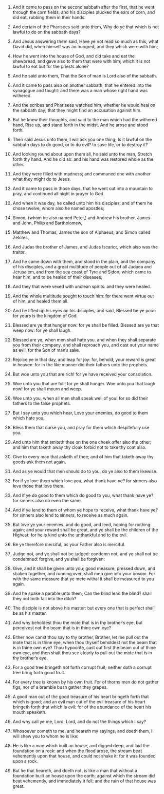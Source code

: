 1. And it came to pass on the second sabbath after the first, that he
went through the corn fields; and his disciples plucked the ears of
corn, and did eat, rubbing them in their hands.

2. And certain of the Pharisees said unto them, Why do ye that which
is not lawful to do on the sabbath days?

3. And Jesus answering them
said, Have ye not read so much as this, what David did, when himself
was an hungred, and they which were with him;

4. How he went into the
house of God, and did take and eat the shewbread, and gave also to
them that were with him; which it is not lawful to eat but for the
priests alone?

5. And he said unto them, That the Son of man is Lord
also of the sabbath.

6. And it came to pass also on another sabbath, that he entered into
the synagogue and taught: and there was a man whose right hand was
withered.

7. And the scribes and Pharisees watched him, whether he would heal
on the sabbath day; that they might find an accusation against him.

8. But he knew their thoughts, and said to the man which had the
withered hand, Rise up, and stand forth in the midst. And he arose and
stood forth.

9. Then said Jesus unto them, I will ask you one thing; Is it lawful
on the sabbath days to do good, or to do evil? to save life, or to
destroy it?

10. And looking round about upon them all, he said unto
the man, Stretch forth thy hand. And he did so: and his hand was
restored whole as the other.

11. And they were filled with madness; and communed one with another
what they might do to Jesus.

12. And it came to pass in those days, that he went out into a
mountain to pray, and continued all night in prayer to God.

13. And when it was day, he called unto him his disciples: and of
them he chose twelve, whom also he named apostles;

14. Simon, (whom
he also named Peter,) and Andrew his brother, James and John, Philip
and Bartholomew,

15. Matthew and Thomas, James the son of Alphaeus,
and Simon called Zelotes,

16. And Judas the brother of James, and
Judas Iscariot, which also was the traitor.

17. And he came down with them, and stood in the plain, and the
company of his disciples, and a great multitude of people out of all
Judaea and Jerusalem, and from the sea coast of Tyre and Sidon, which
came to hear him, and to be healed of their diseases;

18. And they
that were vexed with unclean spirits: and they were healed.

19. And the whole multitude sought to touch him: for there went
virtue out of him, and healed them all.

20. And he lifted up his eyes on his disciples, and said, Blessed be
ye poor: for yours is the kingdom of God.

21. Blessed are ye that hunger now: for ye shall be filled. Blessed
are ye that weep now: for ye shall laugh.

22. Blessed are ye, when men shall hate you, and when they shall
separate you from their company, and shall reproach you, and cast out
your name as evil, for the Son of man’s sake.

23. Rejoice ye in that day, and leap for joy: for, behold, your
reward is great in heaven: for in the like manner did their fathers
unto the prophets.

24. But woe unto you that are rich! for ye have received your
consolation.

25. Woe unto you that are full! for ye shall hunger. Woe unto you
that laugh now! for ye shall mourn and weep.

26. Woe unto you, when all men shall speak well of you! for so did
their fathers to the false prophets.

27. But I say unto you which hear, Love your enemies, do good to them
which hate you,

28. Bless them that curse you, and pray for them
which despitefully use you.

29. And unto him that smiteth thee on the one cheek offer also the
other; and him that taketh away thy cloak forbid not to take thy coat
also.

30. Give to every man that asketh of thee; and of him that taketh
away thy goods ask them not again.

31. And as ye would that men should do to you, do ye also to them
likewise.

32. For if ye love them which love you, what thank have ye? for
sinners also love those that love them.

33. And if ye do good to them which do good to you, what thank have
ye? for sinners also do even the same.

34. And if ye lend to them of whom ye hope to receive, what thank
have ye? for sinners also lend to sinners, to receive as much again.

35. But love ye your enemies, and do good, and lend, hoping for
nothing again; and your reward shall be great, and ye shall be the
children of the Highest: for he is kind unto the unthankful and to the
evil.

36. Be ye therefore merciful, as your Father also is merciful.

37. Judge not, and ye shall not be judged: condemn not, and ye shall
not be condemned: forgive, and ye shall be forgiven:

38. Give, and it
shall be given unto you; good measure, pressed down, and shaken
together, and running over, shall men give into your bosom. For with
the same measure that ye mete withal it shall be measured to you
again.

39. And he spake a parable unto them, Can the blind lead the blind?
shall they not both fall into the ditch?

40. The disciple is not
above his master: but every one that is perfect shall be as his
master.

41. And why beholdest thou the mote that is in thy brother’s eye, but
perceivest not the beam that is in thine own eye?

42. Either how
canst thou say to thy brother, Brother, let me pull out the mote that
is in thine eye, when thou thyself beholdest not the beam that is in
thine own eye? Thou hypocrite, cast out first the beam out of thine
own eye, and then shalt thou see clearly to pull out the mote that is
in thy brother’s eye.

43. For a good tree bringeth not forth corrupt fruit; neither doth a
corrupt tree bring forth good fruit.

44. For every tree is known by his own fruit. For of thorns men do
not gather figs, nor of a bramble bush gather they grapes.

45. A good man out of the good treasure of his heart bringeth forth
that which is good; and an evil man out of the evil treasure of his
heart bringeth forth that which is evil: for of the abundance of the
heart his mouth speaketh.

46. And why call ye me, Lord, Lord, and do not the things which I
say?

47. Whosoever cometh to me, and heareth my sayings, and doeth
them, I will shew you to whom he is like:

48. He is like a man which
built an house, and digged deep, and laid the foundation on a rock:
and when the flood arose, the stream beat vehemently upon that house,
and could not shake it: for it was founded upon a rock.

49. But he that heareth, and doeth not, is like a man that without a
foundation built an house upon the earth; against which the stream did
beat vehemently, and immediately it fell; and the ruin of that house
was great.